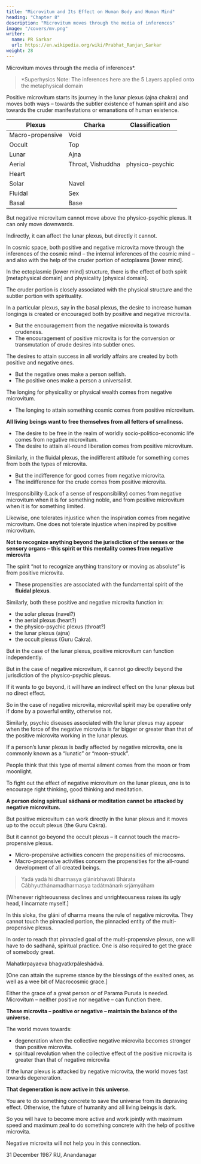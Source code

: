 ```yaml
---
title: "Microvitum and Its Effect on Human Body and Human Mind"
heading: "Chapter 8"
description: "Microvitum moves through the media of inferences"
image: "/covers/mv.png"
writer:
  name: PR Sarkar
  url: https://en.wikipedia.org/wiki/Prabhat_Ranjan_Sarkar
weight: 28
---
```




Microvitum moves through the media of inferences*.

> *Superhysics Note: The inferences here are the 5 Layers applied onto the metaphysical domain


<!-- The fundamental difference between positive and negative microvitum is that  -->

Positive microvitum starts its journey in the lunar plexus (ajna chakra) and moves both ways – towards the subtler existence of human spirit and also towards the cruder manifestations or emanations of human existence.

Plexus | Charka | Classification
--- | --- | ---
Macro-propensive | Void |  
Occult | Top | 
Lunar | Ajna | 
Aerial | Throat, Vishuddha | physico-psychic 
Heart | | 
Solar | Navel | 
Fluidal | Sex | 
Basal | Base | 



But negative microvitum cannot move above the physico-psychic plexus. It can only move downwards. 

Indirectly, it can affect the lunar plexus, but directly it cannot.

In cosmic space, both positive and negative microvita move through the inferences of the cosmic mind – the internal inferences of the cosmic mind – and also with the help of the cruder portion of ectoplasms [lower mind].

In the ectoplasmic [lower mind] structure, there is the effect of both spirit [metaphysical domain] and physicality [physical domain]. 

The cruder portion is closely associated with the physical structure and the subtler portion with spirituality.

In a particular plexus, say in the basal plexus, the desire to increase human longings is created or encouraged both by positive and negative microvita. 

- But the encouragement from the negative microvita is towards crudeness.
- The encouragement of positive microvita is for the conversion or transmutation of crude desires into subtler ones. 

The desires to attain success in all worldly affairs are created by both positive and negative ones. 
- But the negative ones make a person selfish.
- The positive ones make a person a universalist.

The longing for physicality or physical wealth comes from negative microvitum.
- The longing to attain something cosmic comes from positive microvitum.

<!-- It is the characteristic of humans – rather it is the characteristic of  -->

**All living beings want to free themselves from all fetters of smallness.** 

- The desire to be free in the realm of worldly socio-politico-economic life comes from negative microvitum.
- The desire to attain all-round liberation comes from positive microvitum. 

Similarly, in the fluidal plexus, the indifferent attitude for something comes from both the types of microvita.
- But the indifference for good comes from negative microvita.
- The indifference for the crude comes from positive microvita. 

Irresponsibility (Lack of a sense of responsibility) comes from negative microvitum when it is for something noble, and from positive microvitum when it is for something limited. 

Likewise, one tolerates injustice when the inspiration comes from negative microvitum. One does not tolerate injustice when inspired by positive microvitum.

**Not to recognize anything beyond the jurisdiction of the senses or the sensory organs – this spirit or this mentality comes from negative microvita**

The spirit “not to recognize anything transitory or moving as absolute” is from positive microvita. 
- These propensities are associated with the fundamental spirit of the **fluidal plexus**.

Similarly, both these positive and negative microvita function in:
- the solar plexus (navel?)
- the aerial plexus (heart?)
- the physico-psychic plexus (throat?) 
- the lunar plexus (ajna)
- the occult plexus (Guru Cakra). 

But in the case of the lunar plexus, positive microvitum can function independently.

But in the case of negative microvitum, it cannot go directly beyond the jurisdiction of the physico-psychic plexus. 

If it wants to go beyond, it will have an indirect effect on the lunar plexus but no direct effect. 

So in the case of negative microvita, microvital spirit may be operative only if done by a powerful entity, otherwise not. 

Similarly, psychic diseases associated with the lunar plexus may appear when the force of the negative microvita is far bigger or greater than that of the positive microvita working in the lunar plexus. 

If a person’s lunar plexus is badly affected by negative microvita, one is commonly known as a “lunatic” or “moon-struck”.

People think that this type of mental ailment comes from the moon or from moonlight.

To fight out the effect of negative microvitum on the lunar plexus, one is to encourage right thinking, good thinking and meditation. 

**A person doing spiritual sádhaná or meditation cannot be attacked by negative microvitum.** 

<!-- A person in the stage of meditation cannot be attacked by negative microvitum.  -->

But positive microvitum can work directly in the lunar plexus and it moves up to the occult plexus (the Guru Cakra). 

But it cannot go beyond the occult plexus – it cannot touch the macro-propensive plexus. 

- Micro-propensive activities concern the propensities of microcosms.
- Macro-propensive activities concern the propensities for the all-round development of all created beings.

> Yadá yadá hi dharmasya glánirbhavati Bhárata Cábhyutthánamadharmasya tadátmánaḿ srjámyáham

[Whenever righteousness declines and unrighteousness raises its ugly head, I incarnate myself.]

In this sloka, the gláni of dharma means the rule of negative microvita. They cannot touch the pinnacled portion, the pinnacled entity of the multi-propensive plexus.

In order to reach that pinnacled goal of the multi-propensive plexus, one will have to do sadhaná, spiritual practice. One is also required to get the grace of somebody great.

Mahatkrpayaeva bhagvatkrpáleshádvá.

[One can attain the supreme stance by the blessings of the exalted ones, as well as a wee bit of Macrocosmic grace.]

Either the grace of a great person or of Parama Puruśa is needed. Microvitum – neither positive nor negative – can function there.

**These microvita – positive or negative – maintain the balance of the universe.** 

<!-- In the universe,  -->

The world moves towards:
- degeneration when the collective negative microvita becomes stronger than positive microvita.
- spiritual revolution when the collective effect of the positive microvita is greater than that of negative microvita

If the lunar plexus is attacked by negative microvita, the world moves fast towards degeneration. 

**That degeneration is now active in this universe.**

You are to do something concrete to save the universe from its depraving effect. Otherwise, the future of  humanity and all living beings is dark. 

So you will have to become more active and work jointly with maximum speed and maximum zeal to do something concrete with the help of positive microvita. 

Negative microvita will not help you in this connection.


31 December 1987 RU, Anandanagar